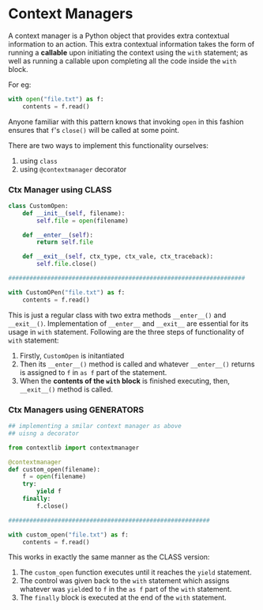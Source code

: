 # Context Managers

A context manager is a Python object that provides extra contextual information to an action.
This extra contextual information takes the form of running a **callable** upon initiating the 
context using the `with` statement; as well as running a callable upon completing all the code 
inside the `with` block. 

For eg:

```python
with open("file.txt") as f:
    contents = f.read()
```

Anyone familiar with this pattern knows that invoking `open` in this fashion ensures that 
`f`'s `close()` will be called at some point. 

There are two ways to implement this functionality ourselves:

1. using `class`
2. using `@contextmanager` decorator

### Ctx Manager using CLASS

```python
class CustomOpen:
    def __init__(self, filename):
        self.file = open(filename)

    def __enter__(self):
        return self.file

    def __exit__(self, ctx_type, ctx_vale, ctx_traceback):
        self.file.close()

###################################################################

with CustomOPen("file.txt") as f:
    contents = f.read()

```

This is just a regular class with two extra methods `__enter__()` and `__exit__()`.
Implementation of `__enter__` and `__exit__` are essential for its usage in `with` statement.
Following are the three steps of functionality of `with` statement:

1. Firstly, `CustomOpen` is initantiated
2. Then its `__enter__()` method is called and whatever `__enter__()` returns is 
assigned to `f` in `as f` part of the statement.
3. When the **contents of the `with` block** is finished executing, 
then, `__exit__()` method is called.

### Ctx Managers using GENERATORS
```python
## implementing a smilar context manager as above 
## uisng a decorator

from contextlib import contextmanager

@contextmanager
def custom_open(filename):
    f = open(filename)
    try:
        yield f
    finally:
        f.close()

#########################################################

with custom_open("file.txt") as f:
    contents = f.read()

```

This works in exactly the same manner as the CLASS version:

1. The `custom_open` function executes until it reaches the `yield` statement.
2. The control was given back to the `with` statement which assigns whatever was
`yield`ed to `f` in the `as f` part  of the `with` statement.
3. The `finally` block is executed at the end of the `with` statement.
